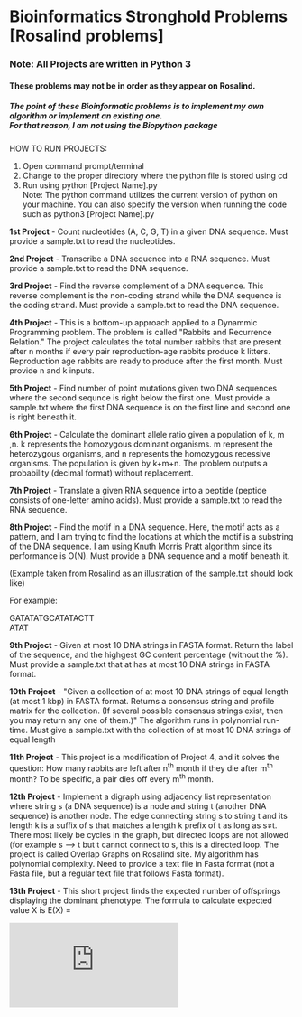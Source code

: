 # Bioinformatics Stronghold Problems [Rosalind problems] 
### Note: All Projects are written in Python 3
#### These problems may not be in order as they appear on Rosalind. 
##### The point of these Bioinformatic problems is to implement my own algorithm or implement an existing one. <br /> For that reason, I am not using the Biopython package

HOW TO RUN PROJECTS:
1. Open command prompt/terminal
2. Change to the proper directory where the python file is stored using cd
3. Run using python [Project Name].py <br>
Note: The python command utilizes the current version of python on your machine.
You can also specify the version when running the code such as python3 [Project Name].py

**1st Project** - Count nucleotides (A, C, G, T) in a given DNA sequence. Must provide a sample.txt to read the nucleotides. 

**2nd Project** - Transcribe a DNA sequence into a RNA sequence. Must provide a sample.txt to read the DNA sequence. 

**3rd Project** - Find the reverse complement of a DNA sequence. This reverse complement is the non-coding strand while the DNA sequence is the coding strand. Must provide a sample.txt to read the DNA sequence.

**4th Project** - This is a bottom-up approach applied to a Dynammic Programming problem. The problem is called "Rabbits and Recurrence Relation." The project calculates the total number rabbits that are present after n months if every pair reproduction-age rabbits produce k litters. Reproduction age rabbits are ready to produce after the first month. Must provide n and k inputs.   

**5th Project** - Find number of point mutations given two DNA sequences where the second sequnce is right below the first one. Must provide a sample.txt where the first DNA sequence is on the first line and second one is right beneath it. 

**6th Project** - Calculate the dominant allele ratio given a population of k, m ,n. k represents the homozygous dominant organisms. m represent the heterozygous organisms, and n represents the homozygous recessive organisms. The population is given by k+m+n. The problem outputs a probability (decimal format) without replacement. 

**7th Project** - Translate a given RNA sequence into a peptide (peptide consists of one-letter amino acids). Must provide a sample.txt to read the RNA sequence. 

**8th Project** - Find the motif in a DNA sequence. Here, the motif acts as a pattern, and I am trying to find the locations at which the motif is a substring of the DNA sequence. I am using Knuth Morris Pratt algorithm since its performance is O(N). Must provide a DNA sequence and a motif beneath it. 

(Example taken from Rosalind as an illustration of the sample.txt should look like)

For example:

GATATATGCATATACTT <br />
ATAT

**9th Project** - Given at most 10 DNA strings in FASTA format. Return the label of the sequence, and the highgest GC content percentage (without the %). Must provide a sample.txt that at has at most 10 DNA strings in FASTA format.

**10th Project** - "Given a collection of at most 10 DNA strings of equal length (at most 1 kbp) in FASTA format. Returns a consensus string and profile matrix for the collection. (If several possible consensus strings exist, then you may return any one of them.)" The algorithm runs in polynomial run-time. Must give a sample.txt with the collection of at most 10 DNA strings of equal length

**11th Project** - This project is a modification of Project 4, and it solves the question: How many rabbits are left after n<sup>th</sup> month if they die after m<sup>th</sup> month? To be specific, a pair dies off every m<sup>th</sup> month. 

**12th Project** - Implement a digraph using adjacency list representation where string s (a DNA sequence) is a node and string t (another DNA sequence) is another node. The edge connecting string s to string t and its length k is a suffix of s that matches a length k prefix of t as long as s≠t. There most likely be cycles in the graph, but directed loops are not allowed (for example s --> t but t cannot connect to s, this is a directed loop. The project is called Overlap Graphs on Rosalind site. My algorithm has polynomial complexity. Need to provide a text file in Fasta format (not a Fasta file, but a regular text file that follows Fasta format).

**13th Project** - This short project finds the expected number of offsprings displaying the dominant phenotype. The formula to calculate expected value X is E(X) = 

![Equation](https://latex.codecogs.com/gif.latex?%5Csum_%7Bk%20%3D%201%7D%5E%7Bn%7D%28k%20*%20P%28X%20%3Dk%29%29)

